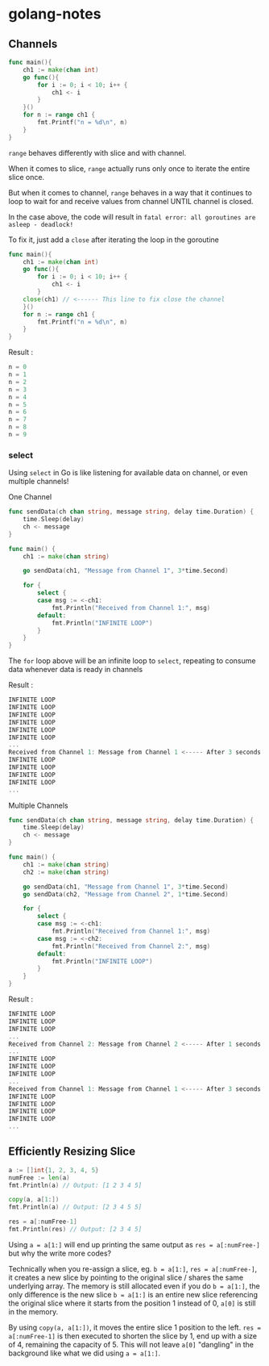 # golang-notes

## Channels
```go
func main(){
    ch1 := make(chan int)
    go func(){
        for i := 0; i < 10; i++ {
            ch1 <- i
        }
    }()
    for n := range ch1 {
        fmt.Printf("n = %d\n", n)
    }
}
```

`range` behaves differently with slice and with channel.

When it comes to slice, `range` actually runs only once to iterate the entire slice once.

But when it comes to channel, `range` behaves in a way that it continues to loop to wait for and receive values from channel UNTIL channel is closed.

In the case above, the code will result in `fatal error: all goroutines are asleep - deadlock!`

To fix it, just add a `close` after iterating the loop in the goroutine
```go
func main(){
    ch1 := make(chan int)
    go func(){
        for i := 0; i < 10; i++ {
            ch1 <- i
        }
	close(ch1) // <------ This line to fix close the channel
    }()
    for n := range ch1 {
        fmt.Printf("n = %d\n", n)
    }
}
```
Result : 
```go
n = 0
n = 1
n = 2
n = 3
n = 4
n = 5
n = 6
n = 7
n = 8
n = 9
```

### select
Using `select` in Go is like listening for available data on channel, or even multiple channels!

One Channel

```go
func sendData(ch chan string, message string, delay time.Duration) {
    time.Sleep(delay)
    ch <- message
}

func main() {
    ch1 := make(chan string)

    go sendData(ch1, "Message from Channel 1", 3*time.Second)

    for {
        select {
        case msg := <-ch1:
            fmt.Println("Received from Channel 1:", msg)
        default:
            fmt.Println("INFINITE LOOP")
        }
    }
}
```

The `for` loop above will be an infinite loop to `select`, repeating to consume data whenever data is ready in channels

Result :
```go
INFINITE LOOP
INFINITE LOOP
INFINITE LOOP
INFINITE LOOP
INFINITE LOOP
INFINITE LOOP
...
Received from Channel 1: Message from Channel 1 <----- After 3 seconds
INFINITE LOOP
INFINITE LOOP
INFINITE LOOP
INFINITE LOOP
...
```

Multiple Channels

```go
func sendData(ch chan string, message string, delay time.Duration) {
    time.Sleep(delay)
    ch <- message
}

func main() {
    ch1 := make(chan string)
    ch2 := make(chan string)

    go sendData(ch1, "Message from Channel 1", 3*time.Second)
    go sendData(ch2, "Message from Channel 2", 1*time.Second)

    for {
        select {
        case msg := <-ch1:
            fmt.Println("Received from Channel 1:", msg)
        case msg := <-ch2:
            fmt.Println("Received from Channel 2:", msg)
        default:
            fmt.Println("INFINITE LOOP")
        }
    }
}
```
Result :
```go
INFINITE LOOP
INFINITE LOOP
INFINITE LOOP
...
Received from Channel 2: Message from Channel 2 <----- After 1 seconds
...
INFINITE LOOP
INFINITE LOOP
INFINITE LOOP
...
Received from Channel 1: Message from Channel 1 <----- After 3 seconds
INFINITE LOOP
INFINITE LOOP
INFINITE LOOP
INFINITE LOOP
...
```
## Efficiently Resizing Slice

```go
a := []int{1, 2, 3, 4, 5}
numFree := len(a)
fmt.Println(a) // Output: [1 2 3 4 5]

copy(a, a[1:])
fmt.Println(a) // Output: [2 3 4 5 5]

res = a[:numFree-1]
fmt.Println(res) // Output: [2 3 4 5]
```

Using `a = a[1:]` will end up printing the same output as `res = a[:numFree-]` but why the write more codes?

Technically when you re-assign a slice, eg. `b = a[1:]`, `res = a[:numFree-]`, it creates a new slice by pointing to the original slice / shares the same underlying array. The memory is still allocated even if you do `b = a[1:]`, the only difference is the new slice `b = a[1:]` is an entire new slice referencing the original slice where it starts from the position 1 instead of 0, `a[0]` is still in the memory.

By using `copy(a, a[1:])`, it moves the entire slice 1 position to the left. `res = a[:numFree-1]` is then executed to shorten the slice by 1, end up with a size of 4, remaining the capacity of 5. This will not leave `a[0]` "dangling" in the background like what we did using `a = a[1:]`.

